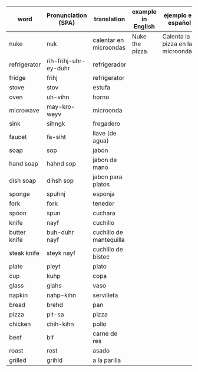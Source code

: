 |word|Pronunciation (SPA)|translation|example in English|ejemplo en español|
|----|-------------------|-----------|------------------|------------------|
|nuke|nuk|calentar en microondas|Nuke the pizza.|Calenta la pizza en la microondas.|
|refrigerator|rih-frihj-uhr-ey-duhr|refrigerador||||
|fridge|frihj|refrigerator||||
|stove|stov|estufa|||
|oven|uh-vihn|horno|||
|microwave|may-kro-weyv|microonda|||
|sink|sihngk|fregadero|||
|faucet|fa-siht|llave (de agua)|||
|soap|sop|jabon|||
|hand soap|hahnd sop|jabon de mano|||
|dish soap|dihsh sop|jabon para platos|||
|sponge|spuhnj|esponja|||
|fork|fork|tenedor|||
|spoon|spun|cuchara|||
|knife|nayf|cuchillo|||
|butter knife|buh-duhr nayf|cuchillo de mantequilla|||
|steak knife|steyk nayf|cuchillo de bistec|||
|plate|pleyt|plato|||
|cup|kuhp|copa|||
|glass|glahs|vaso|||
|napkin|nahp-kihn|servilleta|||
|bread|brehd|pan|||
|pizza|pit-sa|pizza|||
|chicken|chih-kihn|pollo|||
|beef|bif|carne de res|||
|roast|rost|asado|||
|grilled|grihld|a la parilla|||
